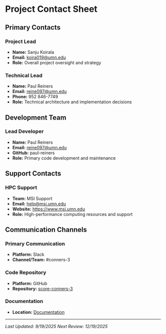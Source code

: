 # Project Contact Sheet

## Primary Contacts

### Project Lead
- **Name:** Sanju Koirala
- **Email:** koira019@umn.edu
- **Role:** Overall project oversight and strategy

### Technical Lead
- **Name:** Paul Reiners
- **Email:** reine097@umn.edu
- **Phone:** 952 846-7749
- **Role:** Technical architecture and implementation decisions

## Development Team

### Lead Developer
- **Name:** Paul Reiners
- **Email:** reine097@umn.edu
- **GitHub:** paul-reiners
- **Role:** Primary code development and maintenance

## Support Contacts

### HPC Support
- **Team:** MSI Support
- **Email:** help@msi.umn.edu
- **Website:** https://www.msi.umn.edu
- **Role:** High-performance computing resources and support

## Communication Channels

### Primary Communication
- **Platform:** Slack
- **Channel/Team:** #conners-3

### Code Repository
- **Platform:** GitHub
- **Repository:** [score-conners-3](https://github.com/DCAN-Labs/score-conners-3)

### Documentation
- **Location:** [Documentation](https://github.com/DCAN-Labs/auto-label-emotions/tree/main/doc)
---

*Last Updated: 9/19/2025*
*Next Review: 12/19/2025*